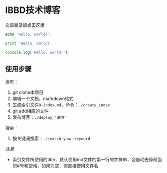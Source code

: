 # IBBD技术博客

[文章目录请点击这里](https://github.com/IBBD/blog/blob/master/0-index.md)


```php
echo 'Hello, world!';
```

```python
print 'Hello, world!'
```

```javascript
console.log('Hello, world!');
```

## 使用步骤

发布：

1. git clone本项目
2. 编辑一个文档，markdown格式
3. 生成索引文件`0-index.md`，命令：`./create_index`
4. git add相应的文件
5. 发布博客：`./deploy '说明'`

搜索：

1. 按关键词搜索：`./search your-keyword`

*注意* 

- 索引文件所使用的title，默认使用md文件的第一行的字符串，会自动去掉前面的#号和空格，如果为空，则直接使用文件名

